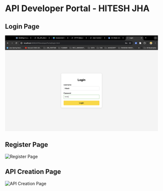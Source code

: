 # API Developer Portal  - HITESH JHA

## Login Page
![Login Page](https://github.com/HJHitesh/APIDeveloperPortal_J2EE/blob/master/src/main/webapp/WEB-INF/images/login1.png)

## Register Page
![Register Page]([images/register_page.png](https://github.com/HJHitesh/APIDeveloperPortal_J2EE/blob/master/src/main/webapp/WEB-INF/images/register.png))

## API Creation Page
![API Creation Page]([images/api_creation_page.png](https://github.com/HJHitesh/APIDeveloperPortal_J2EE/blob/master/src/main/webapp/WEB-INF/images/api_key.png))

